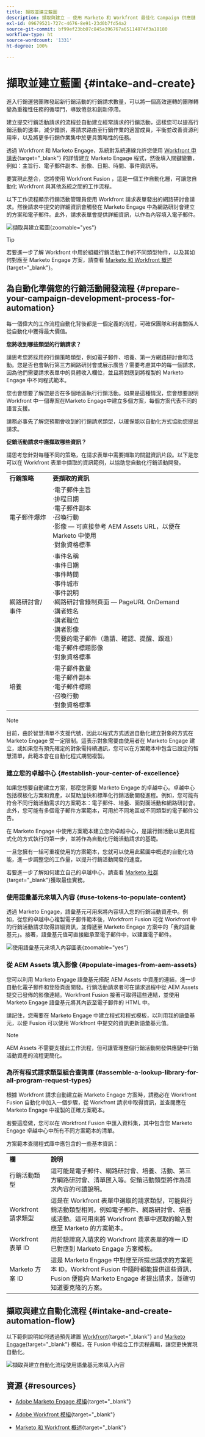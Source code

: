 ```yaml
---
title: 擷取並建立藍圖
description: 擷取與建立 — 使用 Marketo 和 Workfront 最佳化 Campaign 供應鏈
exl-id: 09679521-727c-4676-8e91-23d0b7fd54a2
source-git-commit: bf99ef23bb07c845a396767a65114874f3a18180
workflow-type: ht
source-wordcount: '1331'
ht-degree: 100%

---
```


# 擷取並建立藍圖 {#intake-and-create}

進入行銷運營團隊發起新行銷活動的行銷請求數量，可以將一個高效運轉的團隊轉變為重複性任務的循環門，導致倦怠和創新停滯。

建立提交行銷活動請求的流程並自動建立經常請求的行銷活動，這樣您可以提高行銷活動的速率，減少錯誤，將請求路由至行銷作業的適當成員，平衡並改善資源利用率，以及將更多行銷作業集中於更具策略性的任務。

透過 Workfront 和 Marketo Engage，系統對系統連線允許您使用 [Workfront 申請表](https://experienceleague.adobe.com/docs/workfront/using/administration-and-setup/customize/custom-forms/custom-form-builder/use-the-custom-form-builder/create-or-edit-a-custom-form.html?lang=zh-Hant){target="_blank"} 的詳情建立 Marketo Engage 程式，然後填入關鍵變數，例如：主旨行、電子郵件副本、影像、日期、時間、事件資訊等。

要實現此整合，您將使用 Workfront Fusion ，這是一個工作自動化層，可讓您自動化 Workfront 與其他系統之間的工作流程。

以下工作流程顯示行銷活動管理員使用 Workfront 請求表單發出的網路研討會請求。然後請求中提交的詳細資訊會觸發在 Marketo Engage 中為網路研討會建立的方案和電子郵件。此外，請求表單會提供詳細資訊，以作為內容填入電子郵件。

![擷取與建立藍圖](assets/intake-and-create-1.png){zoomable=&quot;yes&quot;}

>[!TIP]
>
>若要進一步了解 Workfront 中用於組織行銷活動工作的不同類型物件，以及其如何對應至 Marketo Engage 方案，請查看 [Marketo 和 Workfront 概述](/help/blueprints/b2b/campaign-supply-chain/overview.md){target="_blank"}。

## 為自動化準備您的行銷活動開發流程 {#prepare-your-campaign-development-process-for-automation}

每一個偉大的工作流程自動化背後都是一個定義的流程，可確保團隊和利害關係人從自動化中獲得最大價值。

**您將收到哪些類型的行銷請求？**

請思考您將採用的行銷策略類型，例如電子郵件、培養、第一方網路研討會和活動。您是否也會執行第三方網路研討會或展示廣告？需要考慮其中的每一個請求，因為他們需要請求表單中的具體收入欄位，並且將對應到將複製的 Marketo Engage 中不同程式範本。

您也會想要了解您是否在多個地區執行行銷活動。如果是這種情況，您會想要說明 Workfront 中一個專案在Marketo Engage中建立多個方案，每個方案代表不同的語言支援。

請務必事先了解您預期會收到的行銷請求類型，以確保能以自動化方式協助您提出請求。

**促銷活動請求中應擷取哪些資訊？**

請思考您針對每種不同的策略，在請求表單中需要擷取的關鍵資訊片段。以下是您可以在 Workfront 表單中擷取的資訊範例，以協助您自動化行銷活動開發。

<table> 
  <tr> 
   <td><b>行銷策略</b></td>
   <td><b>要擷取的資訊</b></td>
  </tr>
  <tr> 
   <td>電子郵件爆炸</td>
   <td>·電子郵件主旨<br />
·排程日期<br />
·電子郵件副本<br />
·召喚行動<br />
·影像 — 可直接參考 AEM Assets URL，以便在 Marketo 中使用<br />
·對象資格標準</td>
  </tr>
  <tr>
   <td>網路研討會/事件</td>
   <td>·事件名稱<br />
·事件日期<br />
·事件時間<br />
·事件城市<br />
·事件說明<br />
·網路研討會錄制頁面 — PageURL OnDemand<br />
·講者姓名<br />
·講者職位<br />
·講者影像<br />
·需要的電子郵件（邀請、確認、提醒、跟進）<br />
·電子郵件標題影像<br />
·對象資格標準</td>
  </tr>
  <tr>
   <td>培養</td>
   <td>·電子郵件數量<br />
·電子郵件副本<br />
·電子郵件標題<br />
·召喚行動<br />
·對象資格標準</td>
  </tr>
  </tbody>
</table>

>[!NOTE]
>
>目前，由於智慧清單不支援代號，因此以程式方式透過自動化建立對象的方式在 Marketo Engage 受一定限制。這表示對象需要由使用者在 Marketo Engage 建立，或如果您有預先確定的對象需持續通訊，您可以在方案範本中包含已設定的智慧清單，此範本會在自動化程式期間複製。

### 建立您的卓越中心 {#establish-your-center-of-excellence}

如果您想要自動建立方案，那麼您需要 Marketo Engage 的卓越中心。卓越中心包括模板化方案和資產，以幫助加快和標準化行銷活動開發進程。例如，您可能有符合不同行銷活動需求的方案範本：電子郵件、培養、面對面活動和網路研討會。此外，您可能有多個電子郵件方案範本，可用於不同地區或不同類型的電子郵件公告。

在 Marketo Engage 中使用方案範本建立您的卓越中心，是讓行銷活動以更具程式化的方式執行的第一步，並將作為自動化行銷活動請求的基礎。

一旦您擁有一組可重複使用的方案範本，您就可以使用此藍圖中概述的自動化功能，進一步調整您的工作量，以提升行銷活動開發的速度。

若要進一步了解如何建立自己的卓越中心，請查看 [Marketo 社群](https://nation.marketo.com/t5/product-blogs/marketo-master-class-center-of-excellence-with-chelsea-kiko/ba-p/243221){target="_blank"}獲取最佳實務。

### 使用語彙基元來填入內容 {#use-tokens-to-populate-content}

透過 Marketo Engage，語彙基元可用來將內容填入您的行銷活動資產中。例如，從您的卓越中心複製電子郵件範本後，Workfront Fusion 可從 Workfront 中的行銷活動請求取得詳細資訊，並傳遞至 Marketo Engage 方案中的「我的語彙基元」。接著，語彙基元值可直接繼承至電子郵件中，以建置電子郵件。

![使用語彙基元來填入內容圖表](assets/intake-and-create-2.png){zoomable=&quot;yes&quot;}

### 從 AEM Assets 填入影像 {#populate-images-from-aem-assets}

您可以利用 Marketo Engage 語彙基元搭配 AEM Assets 中資產的連結，進一步自動化電子郵件和登陸頁面開發。行銷活動請求者可在請求過程中從 AEM Assets 提交已發佈的影像連結。Workfront Fusion 接著可取得這些連結，並使用 Marketo Engage 語彙基元將其內嵌至電子郵件的 HTML 中。

請記住，您需要在 Marketo Engage 中建立程式和程式模板，以利用我的語彙基元，以便 Fusion 可以使用 Workfront 中提交的資訊更新語彙基元值。

>[!NOTE]
>
>AEM Assets 不需要支援此工作流程，但可讓管理整個行銷活動開發供應鏈中行銷活動資產的流程更簡化。

### 為所有程式請求類型組合查詢庫 {#assemble-a-lookup-library-for-all-program-request-types}

根據 Workfront 請求自動建立新 Marketo Engage 方案時，請務必在 Workfront Fusion 自動化中加入一個步驟，從 Workfront 請求中取得資訊，並查閱應在 Marketo Engage 中複製的正確方案範本。

若要這麼做，您可以在 Workfront Fusion 中匯入資料集，其中包含您 Marketo Engage 卓越中心中所有不同方案範本的清單。

方案範本查閱程式庫中應包含的一些基本資訊：

<table> 
  <tr> 
   <td><b>欄</b></td>
   <td><b>說明</b></td>
  </tr>
  <tr> 
   <td>行銷活動類型</td>
   <td>這可能是電子郵件、網路研討會、培養、活動、第三方網路研討會、清單匯入等。促銷活動類型將作為請求內容的可讀說明。</td>
  </tr>
  <tr> 
   <td>Workfront 請求類型</td>
   <td>這是在 Workfront 表單中選取的請求類型，可能與行銷活動類型相同，例如電子郵件、網路研討會、培養或活動。這可用來將 Workfront 表單中選取的輸入對應至 Marketo 的方案範本。</td>
  </tr>
  <tr> 
   <td>Workfront 表單 ID</td>
   <td>用於驗證寫入請求的 Workfront 請求表單的唯一 ID 已對應到 Marketo Engage 方案模板。</td>
  </tr>
  <tr> 
   <td>Marketo 方案 ID</td>
   <td>這是 Marketo Engage 中對應至所提出請求的方案範本 ID。Workfront Fusion 中隨時都能提供這些資訊，Fusion 便能向 Marketo Engage 者提出請求，並確切知道要克隆的方案。</td>
  </tr>
  </tbody>
</table>

## 擷取與建立自動化流程 {#intake-and-create-automation-flow}

以下範例說明如何透過預先建置 [Workfront](https://experienceleague.adobe.com/docs/workfront/using/adobe-workfront-fusion/fusion-apps-and-modules/workfront-modules.html?lang=zh-Hant){target="_blank"} and [Marketo Engage](https://experienceleague.adobe.com/docs/workfront/using/adobe-workfront-fusion/fusion-apps-and-modules/marketo-modules.html?lang=zh-Hant){target="_blank"} 模組，在 Fusion 中組合工作流程邏輯，讓您更快實現自動化。

![擷取與建立自動化流程](assets/intake-and-create-3.png)使用語彙基元來填入內容

## 資源 {#resources}

* [Adobe Marketo Engage 模組](https://experienceleague.adobe.com/docs/workfront/using/adobe-workfront-fusion/fusion-apps-and-modules/marketo-modules.html?lang=zh-Hant){target="_blank"}

* [Adobe Workfront 模組](https://experienceleague.adobe.com/docs/workfront/using/adobe-workfront-fusion/fusion-apps-and-modules/workfront-modules.html?lang=zh-Hant){target="_blank"}

* [Marketo 和 Workfront 概述](/help/blueprints/b2b/campaign-supply-chain/overview.md){target="_blank"}
